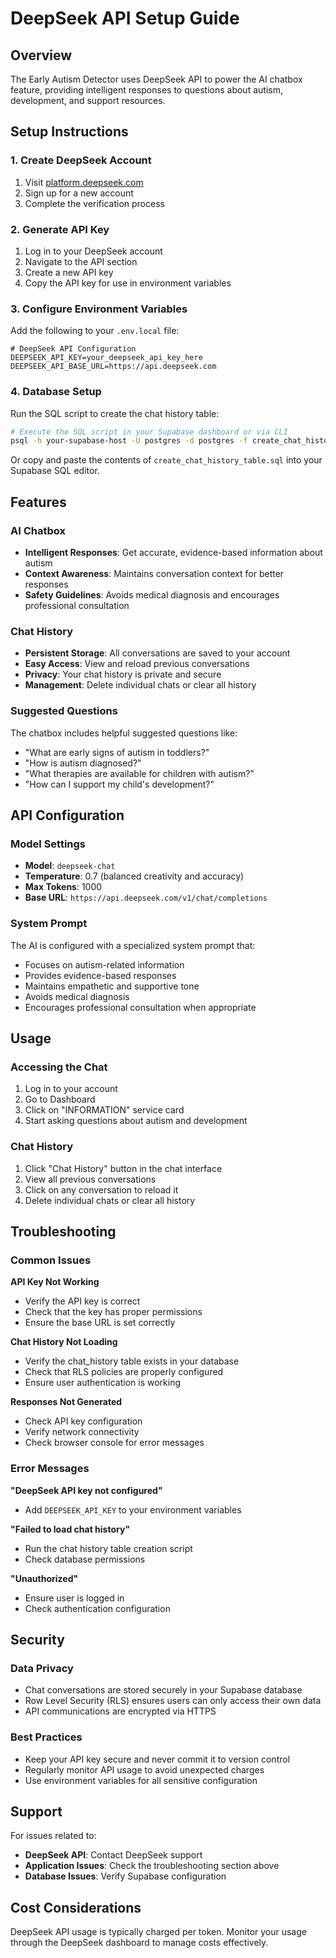 # DeepSeek API Setup Guide

## Overview
The Early Autism Detector uses DeepSeek API to power the AI chatbox feature, providing intelligent responses to questions about autism, development, and support resources.

## Setup Instructions

### 1. Create DeepSeek Account
1. Visit [platform.deepseek.com](https://platform.deepseek.com)
2. Sign up for a new account
3. Complete the verification process

### 2. Generate API Key
1. Log in to your DeepSeek account
2. Navigate to the API section
3. Create a new API key
4. Copy the API key for use in environment variables

### 3. Configure Environment Variables
Add the following to your `.env.local` file:

```env
# DeepSeek API Configuration
DEEPSEEK_API_KEY=your_deepseek_api_key_here
DEEPSEEK_API_BASE_URL=https://api.deepseek.com
```

### 4. Database Setup
Run the SQL script to create the chat history table:

```bash
# Execute the SQL script in your Supabase dashboard or via CLI
psql -h your-supabase-host -U postgres -d postgres -f create_chat_history_table.sql
```

Or copy and paste the contents of `create_chat_history_table.sql` into your Supabase SQL editor.

## Features

### AI Chatbox
- **Intelligent Responses**: Get accurate, evidence-based information about autism
- **Context Awareness**: Maintains conversation context for better responses
- **Safety Guidelines**: Avoids medical diagnosis and encourages professional consultation

### Chat History
- **Persistent Storage**: All conversations are saved to your account
- **Easy Access**: View and reload previous conversations
- **Privacy**: Your chat history is private and secure
- **Management**: Delete individual chats or clear all history

### Suggested Questions
The chatbox includes helpful suggested questions like:
- "What are early signs of autism in toddlers?"
- "How is autism diagnosed?"
- "What therapies are available for children with autism?"
- "How can I support my child's development?"

## API Configuration

### Model Settings
- **Model**: `deepseek-chat`
- **Temperature**: 0.7 (balanced creativity and accuracy)
- **Max Tokens**: 1000
- **Base URL**: `https://api.deepseek.com/v1/chat/completions`

### System Prompt
The AI is configured with a specialized system prompt that:
- Focuses on autism-related information
- Provides evidence-based responses
- Maintains empathetic and supportive tone
- Avoids medical diagnosis
- Encourages professional consultation when appropriate

## Usage

### Accessing the Chat
1. Log in to your account
2. Go to Dashboard
3. Click on "INFORMATION" service card
4. Start asking questions about autism and development

### Chat History
1. Click "Chat History" button in the chat interface
2. View all previous conversations
3. Click on any conversation to reload it
4. Delete individual chats or clear all history

## Troubleshooting

### Common Issues

**API Key Not Working**
- Verify the API key is correct
- Check that the key has proper permissions
- Ensure the base URL is set correctly

**Chat History Not Loading**
- Verify the chat_history table exists in your database
- Check that RLS policies are properly configured
- Ensure user authentication is working

**Responses Not Generated**
- Check API key configuration
- Verify network connectivity
- Check browser console for error messages

### Error Messages

**"DeepSeek API key not configured"**
- Add `DEEPSEEK_API_KEY` to your environment variables

**"Failed to load chat history"**
- Run the chat history table creation script
- Check database permissions

**"Unauthorized"**
- Ensure user is logged in
- Check authentication configuration

## Security

### Data Privacy
- Chat conversations are stored securely in your Supabase database
- Row Level Security (RLS) ensures users can only access their own data
- API communications are encrypted via HTTPS

### Best Practices
- Keep your API key secure and never commit it to version control
- Regularly monitor API usage to avoid unexpected charges
- Use environment variables for all sensitive configuration

## Support

For issues related to:
- **DeepSeek API**: Contact DeepSeek support
- **Application Issues**: Check the troubleshooting section above
- **Database Issues**: Verify Supabase configuration

## Cost Considerations

DeepSeek API usage is typically charged per token. Monitor your usage through the DeepSeek dashboard to manage costs effectively.
